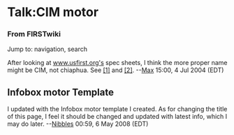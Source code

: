 

# Talk:CIM motor

### From FIRSTwiki

Jump to: navigation, search

After looking at www.usfirst.org's spec sheets, I think the more proper name
might be CIM, not chiaphua. See
[[1]](http://www2.usfirst.org/2004comp/Specs/Chiaphua.jpg
"http://www2.usfirst.org/2004comp/Specs/Chiaphua.jpg" ) and
[[2]](http://www.usfirst.org/robotics/2004/specsheets.htm
"http://www.usfirst.org/robotics/2004/specsheets.htm" ).
--[Max](/index.php/User:Max "User:Max" ) 15:00, 4 Jul 2004 (EDT)


##  Infobox motor Template

I updated with the Infobox motor template I created. As for changing the title
of this page, I feel it should be changed and updated with latest info, which
I may do later. \--[Nibbles](/index.php?title=User:Nibbles&action=edit
"User:Nibbles" ) 00:59, 6 May 2008 (EDT)

